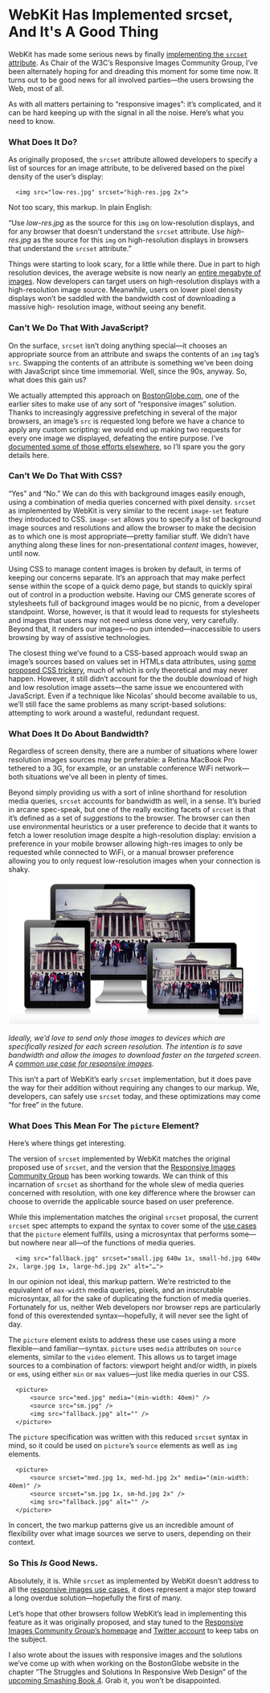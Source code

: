 # WebKit Has Implemented srcset, And It's A Good Thing

WebKit has made some serious news by finally [implementing the `srcset`
attribute][1]. As Chair of the W3C’s Responsive Images Community Group, I’ve
been alternately hoping for and dreading this moment for some time now. It turns
out to be good news for all involved parties—the users browsing the Web, most of
all.

As with all matters pertaining to “responsive images”: it’s complicated, and it
can be hard keeping up with the signal in all the noise. Here’s what you need to
know.

### What Does It Do?

As originally proposed, the `srcset` attribute allowed developers to specify a
list of sources for an image attribute, to be delivered based on the pixel
density of the user’s display:

      <img src="low-res.jpg" srcset="high-res.jpg 2x">

Not too scary, this markup. In plain English:

“Use _low-res.jpg_ as the source for this `img` on low-resolution displays, and
for any browser that doesn’t understand the `srcset` attribute. Use _high-
res.jpg_ as the source for this `img` on high-resolution displays in browsers
that understand the `srcset` attribute.”

Things were starting to look scary, for a little while there. Due in part to
high resolution devices, the average website is now nearly an [entire megabyte
of images][2]. Now developers can target users on high-resolution displays with
a high-resolution image source. Meanwhile, users on lower pixel density displays
won’t be saddled with the bandwidth cost of downloading a massive high-
resolution image, without seeing any benefit.

### Can’t We Do That With JavaScript?

On the surface, `srcset` isn’t doing anything special—it chooses an appropriate
source from an attribute and swaps the contents of an `img` tag’s `src`.
Swapping the contents of an attribute is something we’ve been doing with
JavaScript since time immemorial. Well, since the 90s, anyway. So, what does
this gain us?

We actually attempted this approach on [BostonGlobe.com][3], one of the earlier
sites to make use of any sort of “responsive images” solution. Thanks to
increasingly aggressive prefetching in several of the major browsers, an image’s
`src` is requested long before we have a chance to apply any custom scripting:
we would end up making two requests for every one image we displayed, defeating
the entire purpose. I’ve [documented some of those efforts elsewhere][4], so
I’ll spare you the gory details here.

### Can’t We Do That With CSS?

“Yes” and “No.” We can do this with background images easily enough, using a
combination of media queries concerned with pixel density. `srcset` as
implemented by WebKit is very similar to the recent `image-set` feature they
introduced to CSS. `image-set` allows you to specify a list of background image
sources and resolutions and allow the browser to make the decision as to which
one is most appropriate—pretty familiar stuff. We didn’t have anything along
these lines for non-presentational _content_ images, however, until now.

Using CSS to manage content images is broken by default, in terms of keeping our
concerns separate. It’s an approach that may make perfect sense within the scope
of a quick demo page, but stands to quickly spiral out of control in a
production website. Having our CMS generate scores of stylesheets full of
background images would be no picnic, from a developer standpoint. Worse,
however, is that it would lead to requests for stylesheets and images that users
may not need unless done very, very carefully. Beyond that, it renders our
images—no pun intended—inaccessible to users browsing by way of assistive
technologies.

The closest thing we’ve found to a CSS-based approach would swap an image’s
sources based on values set in HTMLs data attributes, using [some proposed CSS
trickery][5], much of which is only theoretical and may never happen. However,
it still didn’t account for the the double download of high and low resolution
image assets—the same issue we encountered with JavaScript. Even if a technique
like Nicolas’ should become available to us, we’ll still face the same problems
as many script-based solutions: attempting to work around a wasteful, redundant
request.

### What Does It Do About Bandwidth?

Regardless of screen density, there are a number of situations where lower
resolution images sources may be preferable: a Retina MacBook Pro tethered to a
3G, for example, or an unstable conference WiFi network—both situations we’ve
all been in plenty of times.

Beyond simply providing us with a sort of inline shorthand for resolution media
queries, `srcset` accounts for bandwidth as well, in a sense. It’s buried in
arcane spec-speak, but one of the really exciting facets of `srcset` is that
it’s defined as a set of _suggestions_ to the browser. The browser can then use
environmental heuristics or a user preference to decide that it wants to fetch a
lower resolution image despite a high-resolution display: envision a preference
in your mobile browser allowing high-res images to only be requested while
connected to WiFi, or a manual browser preference allowing you to only request
low-resolution images when your connection is shaky.

![Responsive Images][6]

_Ideally, we’d love to send only those images to devices which are specifically
resized for each screen resolution. The intention is to save bandwidth and allow
the images to download faster on the targeted screen.
A [common use case for responsive images][7]._

This isn’t a part of WebKit’s early `srcset` implementation, but it does pave
the way for their addition without requiring any changes to our markup. We,
developers, can safely use `srcset` today, and these optimizations may come “for
free” in the future.

### What Does This Mean For The `picture` Element?

Here’s where things get interesting.

The version of `srcset` implemented by WebKit matches the original proposed use
of `srcset`, and the version that the [Responsive Images Community Group][8] has
been working towards. We can think of this incarnation of `srcset` as shorthand
for the whole slew of media queries concerned with resolution, with one key
difference where the browser can choose to override the applicable source based
on user preference.

While this implementation matches the original `srcset` proposal, the current
`srcset` spec attempts to expand the syntax to cover some of the [use cases][7]
that the `picture` element fulfills, using a microsyntax that performs some—but
nowhere near all—of the functions of media queries.

      <img src="fallback.jpg" srcset="small.jpg 640w 1x, small-hd.jpg 640w 2x, large.jpg 1x, large-hd.jpg 2x" alt="…">

In our opinion not ideal, this markup pattern. We’re restricted to the
equivalent of `max-width` media queries, pixels, and an inscrutable microsyntax,
all for the sake of duplicating the function of media queries. Fortunately for
us, neither Web developers nor browser reps are particularly fond of this
overextended syntax—hopefully, it will never see the light of day.

The `picture` element exists to address these use cases using a more
flexible—and familiar—syntax. `picture` uses `media` attributes on `source`
elements, similar to the `video` element. This allows us to target image sources
to a combination of factors: viewport height and/or width, in pixels or `em`s,
using either `min` or `max` values—just like media queries in our CSS.

      <picture>
          <source src="med.jpg" media="(min-width: 40em)" />
          <source src="sm.jpg" />
          <img src="fallback.jpg" alt="" />
      </picture>

The `picture` specification was written with this reduced `srcset` syntax in
mind, so it could be used on `picture`’s `source` elements as well as `img`
elements.

      <picture>
          <source srcset="med.jpg 1x, med-hd.jpg 2x" media="(min-width: 40em)" />
          <source srcset="sm.jpg 1x, sm-hd.jpg 2x" />
          <img src="fallback.jpg" alt="" />
      </picture>

In concert, the two markup patterns give us an incredible amount of flexibility
over what image sources we serve to users, depending on their context.

### So This _Is_ Good News.

Absolutely, it is. While `srcset` as implemented by WebKit doesn’t address to
all the [responsive images use cases][7], it does represent a major step toward
a long overdue solution—hopefully the first of many.

Let’s hope that other browsers follow WebKit’s lead in implementing this feature
as it was originally proposed, and stay tuned to the
[Responsive Images Community Group’s homepage][8] and [Twitter account][9] to
keep tabs on the subject.

I also wrote about the issues with responsive images and the solutions we’ve
come up with when working on the BostonGlobe website in the chapter “The
Struggles and Solutions In Responsive Web Design” of the [upcoming Smashing Book 4][10].
Grab it, you won’t be disappointed.


   [1]: https://www.webkit.org/blog/2910/improved-support-for-high-resolution-displays-with-the-srcset-image-attribute/
   [2]: http://httparchive.org/interesting.php?a=All&amp;l=Aug%2015%202013
   [3]: http://bostonglobe.com
   [4]: http://alistapart.com/article/responsive-images-how-they-almost-worked-and-what-we-need
   [5]: http://nicolasgallagher.com/responsive-images-using-css3
   [6]: use-case.png
   [7]: http://usecases.responsiveimages.org
   [8]: http://responsiveimages.org
   [9]: http://twitter.com/respimg
   [10]: https://shop.smashingmagazine.com/smashing-book-4.html
